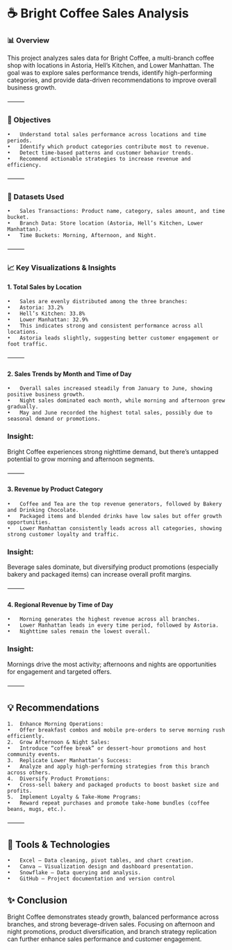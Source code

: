 # ☕ Bright Coffee Sales Analysis

### 📊 Overview

This project analyzes sales data for Bright Coffee, a multi-branch coffee shop with locations in Astoria, Hell’s Kitchen, and Lower Manhattan.
The goal was to explore sales performance trends, identify high-performing categories, and provide data-driven recommendations to improve overall business growth.

⸻

### 🎯 Objectives
	•	Understand total sales performance across locations and time periods.
	•	Identify which product categories contribute most to revenue.
	•	Detect time-based patterns and customer behavior trends.
	•	Recommend actionable strategies to increase revenue and efficiency.

⸻

### 🧩 Datasets Used
	•	Sales Transactions: Product name, category, sales amount, and time bucket.
	•	Branch Data: Store location (Astoria, Hell’s Kitchen, Lower Manhattan).
	•	Time Buckets: Morning, Afternoon, and Night.

⸻

### 📈 Key Visualizations & Insights

#### 1. Total Sales by Location
	•	Sales are evenly distributed among the three branches:
	•	Astoria: 33.2%
	•	Hell’s Kitchen: 33.8%
	•	Lower Manhattan: 32.9%
	•	This indicates strong and consistent performance across all locations.
	•	Astoria leads slightly, suggesting better customer engagement or foot traffic.

⸻

#### 2. Sales Trends by Month and Time of Day
	•	Overall sales increased steadily from January to June, showing positive business growth.
	•	Night sales dominated each month, while morning and afternoon grew gradually.
	•	May and June recorded the highest total sales, possibly due to seasonal demand or promotions.

### Insight:

Bright Coffee experiences strong nighttime demand, but there’s untapped potential to grow morning and afternoon segments.

⸻

#### 3. Revenue by Product Category
	•	Coffee and Tea are the top revenue generators, followed by Bakery and Drinking Chocolate.
	•	Packaged items and blended drinks have low sales but offer growth opportunities.
	•	Lower Manhattan consistently leads across all categories, showing strong customer loyalty and traffic.

### Insight:

Beverage sales dominate, but diversifying product promotions (especially bakery and packaged items) can increase overall profit margins.

⸻

#### 4. Regional Revenue by Time of Day
	•	Morning generates the highest revenue across all branches.
	•	Lower Manhattan leads in every time period, followed by Astoria.
	•	Nighttime sales remain the lowest overall.

### Insight:

Mornings drive the most activity; afternoons and nights are opportunities for engagement and targeted offers.

⸻

## 💡 Recommendations
	1.	Enhance Morning Operations:
	•	Offer breakfast combos and mobile pre-orders to serve morning rush efficiently.
	2.	Grow Afternoon & Night Sales:
	•	Introduce “coffee break” or dessert-hour promotions and host community events.
	3.	Replicate Lower Manhattan’s Success:
	•	Analyze and apply high-performing strategies from this branch across others.
	4.	Diversify Product Promotions:
	•	Cross-sell bakery and packaged products to boost basket size and profits.
	5.	Implement Loyalty & Take-Home Programs:
	•	Reward repeat purchases and promote take-home bundles (coffee beans, mugs, etc.).

⸻

## 🧠 Tools & Technologies
	•	Excel – Data cleaning, pivot tables, and chart creation.
	•	Canva – Visualization design and dashboard presentation.
	•	Snowflake – Data querying and analysis.
	•	GitHub – Project documentation and version control


## ✨ Conclusion
Bright Coffee demonstrates steady growth, balanced performance across branches, and strong beverage-driven sales.
Focusing on afternoon and night promotions, product diversification, and branch strategy replication can further enhance sales performance and customer engagement.
